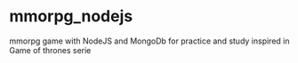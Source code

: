 # mmorpg_nodejs
mmorpg game with NodeJS and MongoDb for practice and study inspired in Game of thrones serie
